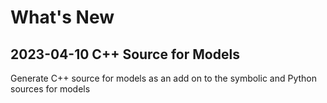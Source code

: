 # What's New

## 2023-04-10 C++ Source for Models

Generate C++ source for models as an add on to the symbolic and Python sources for models
